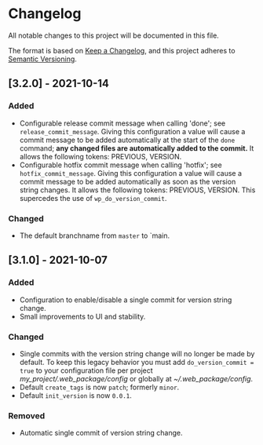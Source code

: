 # Changelog

All notable changes to this project will be documented in this file.

The format is based on [Keep a Changelog](https://keepachangelog.com/en/1.0.0/), and this project adheres to [Semantic Versioning](https://semver.org/spec/v2.0.0.html).

## [3.2.0] - 2021-10-14

### Added

- Configurable release commit message when calling 'done'; see `release_commit_message`. Giving this configuration a value will cause a commit message to be added automatically at the start of the `done` command; **any changed files are automatically added to the commit.** It allows the following tokens: PREVIOUS, VERSION.
- Configurable hotfix commit message when calling 'hotfix'; see `hotfix_commit_message`. Giving this configuration a value will cause a commit message to be added automatically as soon as the version string changes. It allows the following tokens: PREVIOUS, VERSION. This supercedes the use of `wp_do_version_commit`.

### Changed

- The default branchname from `master` to `main.

## [3.1.0] - 2021-10-07

### Added

- Configuration to enable/disable a single commit for version string change.
- Small improvements to UI and stability.

### Changed

- Single commits with the version string change will no longer be made by default. To keep this legacy behavior you must add `do_version_commit = true` to your configuration file per project _my_project/.web_package/config_ or globally at _~/.web_package/config_.
- Default `create_tags` is now `patch`; formerly `minor`.
- Default `init_version` is now `0.0.1`.

### Removed

- Automatic single commit of version string change.
